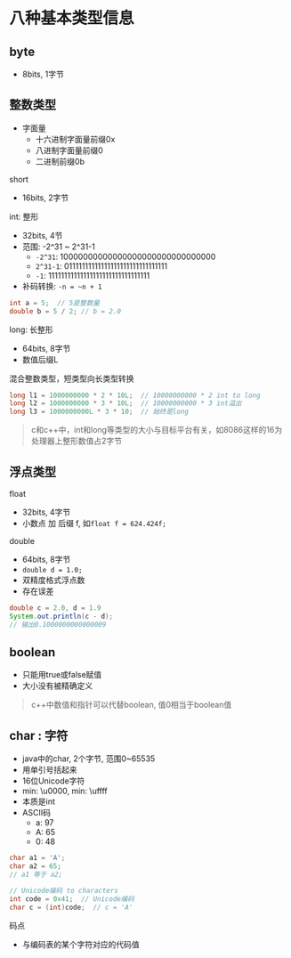# 八种基本类型信息

## byte

- 8bits, 1字节

## 整数类型

- 字面量
  - 十六进制字面量前缀0x
  - 八进制字面量前缀0
  - 二进制前缀0b

short

- 16bits, 2字节

int: 整形

- 32bits, 4节
- 范围: -2^31 ~ 2^31-1
  - `-2^31`:  10000000000000000000000000000000
  - `2^31-1`: 01111111111111111111111111111111
  - `-1`:     11111111111111111111111111111111
- 补码转换: `-n = ~n + 1`

```java
int a = 5;  // 5是整数量
double b = 5 / 2; // b = 2.0
```

long: 长整形

- 64bits, 8字节
- 数值后缀L

混合整数类型，短类型向长类型转换

```java
long l1 = 1000000000 * 2 * 10L;  // 10000000000 * 2 int to long
long l2 = 1000000000 * 3 * 10L;  // 10000000000 * 3 int溢出
long l3 = 1000000000L * 3 * 10;  // 始终是long
```

> c和c++中，int和long等类型的大小与目标平台有关，如8086这样的16为处理器上整形数值占2字节

## 浮点类型

float

- 32bits, 4字节
- 小数点 加 后缀 f, 如`float f = 624.424f;`

double

- 64bits, 8字节
- `double d = 1.0;`
- 双精度格式浮点数
- 存在误差

```java
double c = 2.0, d = 1.9
System.out.println(c - d);
// 输出0.1000000000000009
```

## boolean

- 只能用true或false赋值
- 大小没有被精确定义

> c++中数值和指针可以代替boolean, 值0相当于boolean值

## char : 字符

- java中的char, 2个字节, 范围0~65535
- 用单引号括起来
- 16位Unicode字符
- min: \\u0000, min: \\uffff 
- 本质是int
- ASCII码
  - a: 97
  - A: 65
  - 0: 48

```java
char a1 = 'A';
char a2 = 65;
// a1 等于 a2;

// Unicode编码 to characters
int code = 0x41;  // Unicode编码
char c = (int)code;  // c = 'A'
```

码点

- 与编码表的某个字符对应的代码值
